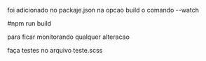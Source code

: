 foi adicionado no packaje.json na opcao build o comando --watch 

#npm run build 

para ficar monitorando qualquer alteracao

faça testes no arquivo teste.scss 